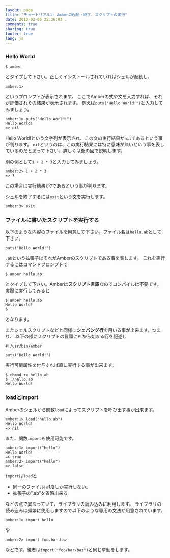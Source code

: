 ```yaml
---
layout: page
title: "チュートリアル1: Amberの起動・終了、スクリプトの実行"
date: 2013-02-06 22:36:03 .
comments: true
sharing: true
footer: true
lang: ja
---
```


### Hello World

    $ amber

とタイプして下さい。正しくインストールされていればシェルが起動し、

    amber:1>

というプロンプトが表示されます。
ここでAmberの式や文を入力すれば、それが評価されその結果が表示されます。
例えば`puts("Hello World!")`と入力してみましょう。

    amber:1> puts("Hello World!")
    Hello World!
    => nil

Hello World!という文字列が表示され、この文の実行結果が`nil`であるという事が判ります。
`nil`というのは、この実行結果には特に意味が無いという事を表しているのだと思って下さい。詳しくは後の回で説明します。

別の例として`1 + 2 * 3`と入力してみましょう。

    amber:2> 1 + 2 * 3
    => 7

この場合は実行結果が`7`であるという事が判ります。

シェルを終了するには`exit`という文を実行します。

    amber:3> exit


### ファイルに書いたスクリプトを実行する

以下のような内容のファイルを用意して下さい。ファイル名は`hello.ab`として下さい。

    puts("Hello World!")

`.ab`という拡張子はそれがAmberのスクリプトである事を表します。
これを実行するにはコマンドプロンプトで

    $ amber hello.ab

とタイプして下さい。Amberは**スクリプト言語**なのでコンパイルは不要です。
実際に実行してみると

    $ amber hello.ab
    Hello World!
    $

となります。

またシェルスクリプトなどと同様に**シェバング行**を用いる事が出来ます。つまり、
以下の様にスクリプトの冒頭に`#!`から始まる行を記述し

    #!/usr/bin/amber

    puts("Hello World!")

実行可能属性を付与すれば直に実行する事が出来ます。

    $ chmod +x hello.ab
    $ ./hello.ab
    Hello World!

### loadとimport

Amberのシェルから関数`load`によってスクリプトを呼び出す事が出来ます。

    amber:1> load("hello.ab")
    Hello World!
    => nil

また、関数`import`も使用可能です。

    amber:1> import("hello")
    Hello World!
    => true
    amber:2> import("hello")
    => false

`import`は`load`と

* 同一のファイルは1度しか実行しない。
* 拡張子の".ab"を省略出来る

などの点で異なっていて、ライブラリの読み込みに利用します。
ライブラリの読み込みは頻繁に使用しますので以下のような専用の文法が用意されています。

    amber:1> import hello

や

    amber:2> import foo.bar.baz

などです。後者は`import("foo/bar/baz")`と同じ挙動をします。
